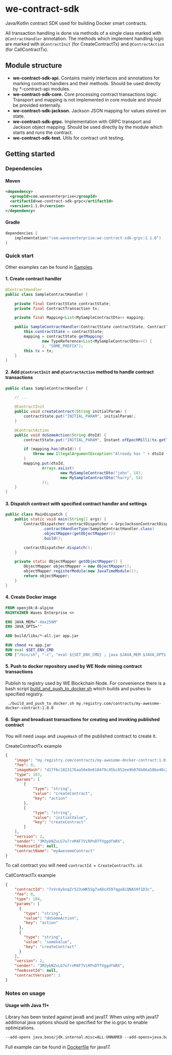 # we-contract-sdk

Java/Kotlin contract SDK used for building Docker smart contracts.

All transaction handling is done via methods of a single class marked with `@ContractHandler` annotation. 
The methods which implement handling logic are marked with `@ContractInit` (for CreateContractTx) and `@ContractAction` (for CallContractTx).      

## Module structure

- **we-contract-sdk-api.**
Contains mainly interfaces and annotations for marking contract handlers and their methods. 
Should be used directly by *-contract-api modules.
- **we-contract-sdk-core.**
Core processing contract transactions logic. 
Transport and mapping is not implemented in core module and should be provided externally. 
- **we-contract-sdk-jackson.**
Jackson JSON mapping for values stored on state.  
- **we-contract-sdk-grpc.**
Implementation with GRPC transport and Jackson object mapping. 
Should be used directly by the module which starts and runs the contract.
- **we-contract-sdk-test.**
Utils for contract unit testing. 

## Getting started

### Dependencies
#### Maven
```xml
<dependency>
  <groupId>com.wavesenterprise</groupId>
  <artifactId>we-contract-sdk-grpc</artifactId>
  <version>1.1.0</version>
</dependency>
```
#### Gradle
```kotlin
dependencies {
    implementation("com.wavesenterprise:we-contract-sdk-grpc:1.1.0")
} 
```

### Quick start
Other examples can be found in [Samples](samples).
#### 1. Create contract handler
```java
@ContractHandler
public class SampleContractHandler {

    private final ContractState contractState;
    private final ContractTransaction tx;

    private final Mapping<List<MySampleContractDto>> mapping;

    public SampleContractHandler(ContractState contractState, ContractTransaction tx) {
        this.contractState = contractState;
        mapping = contractState.getMapping(
                new TypeReference<List<MySampleContractDto>>() {
                }, "SOME_PREFIX");
        this.tx = tx;
    }
}

```

#### 2. Add `@ContractInit` and `@ContractAction` method to handle contract transactions
```java
public class SampleContractHandler {

    // ... 

    @ContractInit
    public void createContract(String initialParam) {
        contractState.put("INITIAL_PARAM", initialParam);
    }

    @ContractAction
    public void doSomeAction(String dtoId) {
        contractState.put("INITIAL_PARAM", Instant.ofEpochMilli(tx.getTimestamp().getUtcTimestampMillis()));

        if (mapping.has(dtoId)) {
            throw new IllegalArgumentException("Already has " + dtoId + " on state");
        }
        mapping.put(dtoId,
                Arrays.asList(
                        new MySampleContractDto("john", 18),
                        new MySampleContractDto("harry", 54)
                ));
    }
}
```

#### 3. Dispatch contract with specified contract handler and settings
```java
public class MainDispatch {
    public static void main(String[] args) {
        ContractDispatcher contractDispatcher = GrpcJacksonContractDispatcherBuilder.builder()
                .contractHandlerType(SampleContractHandler.class)
                .objectMapper(getObjectMapper())
                .build();

        contractDispatcher.dispatch();
    }

    private static ObjectMapper getObjectMapper() {
        ObjectMapper objectMapper = new ObjectMapper();
        objectMapper.registerModule(new JavaTimeModule());
        return objectMapper;
    }
}
```

#### 4. Create Docker image 

```dockerfile
FROM openjdk:8-alpine
MAINTAINER Waves Enterprise <>

ENV JAVA_MEM="-Xmx256M"
ENV JAVA_OPTS=""

ADD build/libs/*-all.jar app.jar

RUN chmod +x app.jar
RUN eval $SET_ENV_CMD
CMD ["/bin/sh", "-c", "eval ${SET_ENV_CMD} ; java $JAVA_MEM $JAVA_OPTS -jar app.jar"]
```
#### 5. Push to docker repository used by WE Node mining contract transactions 
Publish to registry used by WE Blockchain Node. For convenience there is a bash script [build_and_push_to_docker.sh](samples/java8-sample-contract/build_and_push_to_docker.sh) which builds and pushes to specified registry.
 
```shell
 ./build_and_push_to_docker.sh my.registry.com/contracts/my-awesome-docker-contract:1.0.0
```

#### 6. Sign and broadcast transactions for creating and invoking published contract
You will need `image` and `imageHash` of the published contract to create it.  

CreateContractTx example
```json
{
    "image": "my.registry.com/contracts/my-awesome-docker-contract:1.0.0",
    "fee": 0,
    "imageHash": "d17f6c1823176aa56e0e8184f9c45bc852ee9b076b06a586e40c23abde4d7dfa",
    "type": 103,
    "params": [
        {
            "type": "string",
            "value": "createContract",
            "key": "action"
        },
        {
            "type": "string",
            "value": "initialValue",
            "key": "createContract"
        }
    ],
    "version": 2,
    "sender": "3M3ybNZvLG7o7rnM4F7ViRPnDTfVggdfmRX",
    "feeAssetId": null,
    "contractName": "myAwesomeContract"
}
```
To call contract you will need `contractId = CreateContractTx.id`.

CallContractTx example
```json
{
    "contractId": "7sVc6ybnqZr523xWK5Sg7xADsX597qga8iQNAS9f1D3c",
    "fee": 0,
    "type": 104,
    "params": [
      {
        "type": "string",
        "value": "doSomeAction",
        "key": "action"
      },
      {
        "type": "string",
        "value": "someValue",
        "key": "createContract"
      }
    ],
    "version": 2,
    "sender": "3M3ybNZvLG7o7rnM4F7ViRPnDTfVggdfmRX",
    "feeAssetId": null,
    "contractVersion": 1
}
```
### Notes on usage
#### Usage with Java 11+
Library has been tested against java8 and java17. 
When using with java17 additional java options should be specified for the io.grpc to enable optimizations.

```dockerfile
--add-opens java.base/jdk.internal.misc=ALL-UNNAMED --add-opens=java.base/java.nio=ALL-UNNAMED -Dio.netty.tryReflectionSetAccessible=true
```
Full example can be found in [Dockerfile](samples/java17-sample-contract/Dockerfile) for java17.
